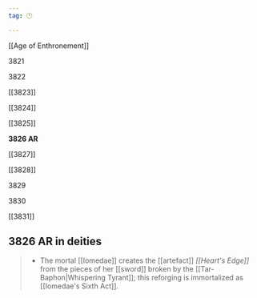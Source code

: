```yaml
---
tag: 🕛

---
```

[[Age of Enthronement]]


3821

3822

[[3823]]

[[3824]]

[[3825]]

**3826 AR**

[[3827]]

[[3828]]

3829

3830

[[3831]]



## 3826 AR in deities

>  - The mortal [[Iomedae]] creates the [[artefact]] *[[Heart's Edge]]* from the pieces of her [[sword]] broken by the [[Tar-Baphon|Whispering Tyrant]]; this reforging is immortalized as [[Iomedae's Sixth Act]].






